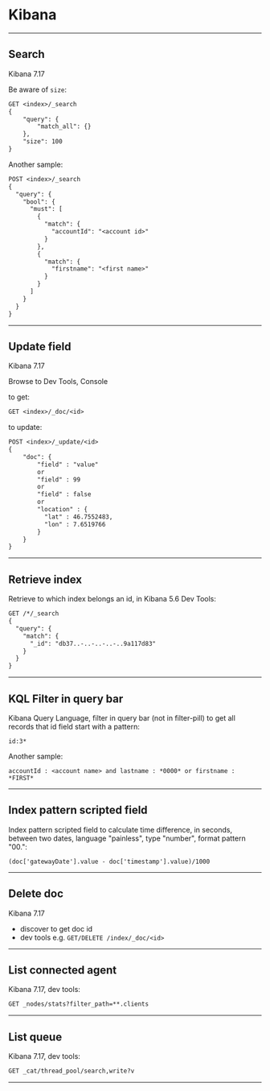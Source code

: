 # Kibana

---

## Search

Kibana 7.17

Be aware of `size`:

```txt
GET <index>/_search
{
    "query": {
        "match_all": {}
    },
    "size": 100
}
```

Another sample:

```txt
POST <index>/_search
{
  "query": {
    "bool": {
      "must": [
        {
          "match": {
            "accountId": "<account id>"
          }
        },
        {
          "match": {
            "firstname": "<first name>"
          }
        }
      ]
    }
  }
}
```

---

## Update field

Kibana 7.17

Browse to Dev Tools, Console

to get:

```txt
GET <index>/_doc/<id>
```

to update:

```txt
POST <index>/_update/<id>
{
    "doc": {
        "field" : "value"
        or
        "field" : 99
        or
        "field" : false
        or
        "location" : {
          "lat" : 46.7552483,
          "lon" : 7.6519766
        }
    }
}
```

---

## Retrieve index

Retrieve to which index belongs an id, in Kibana 5.6 Dev Tools:

```txt
GET /*/_search
{
  "query": {
    "match": {
      "_id": "db37..-..-..-..-..9a117d83"
    }
  }
}
```

---

## KQL Filter in query bar

Kibana Query Language, filter in query bar (not in filter-pill) to get all records that id field start with a pattern:

```kql
id:3*
```

Another sample:

```kql
accountId : <account name> and lastname : *0000* or firstname : *FIRST*
```

---

## Index pattern scripted field

Index pattern scripted field to calculate time difference, in seconds, between two dates, language "painless", type "number", format pattern "00.":

```painless
(doc['gatewayDate'].value - doc['timestamp'].value)/1000
```

---

## Delete doc

Kibana 7.17

- discover to get doc id
- dev tools e.g. `GET/DELETE /index/_doc/<id>`

---

## List connected agent

Kibana 7.17, dev tools:

```txt
GET _nodes/stats?filter_path=**.clients
```

---

## List queue

Kibana 7.17, dev tools:

```txt
GET _cat/thread_pool/search,write?v
```

---
